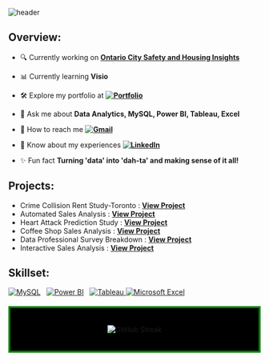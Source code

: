 ![header](https://github.com/user-attachments/assets/1fae40a1-84ef-482c-8bdd-de8dea8fb5f8)


<h2 align="left">Overview:</h2>

- 🔍 Currently working on **[Ontario City Safety and Housing Insights](https://github.com/nikhilps2008/Ontario-City-Safety-and-Housing-Insights.git)**

- 📊 Currently learning **Visio**

- 🛠️ Explore my portfolio at **[![Portfolio](https://img.shields.io/badge/Portfolio-%23000000.svg?style=for-the-badge&logo=firefox&logoColor=#FF7139)](https://nikhilps2008.github.io/)**

- 💬 Ask me about **Data Analytics, MySQL, Power BI, Tableau, Excel**

- 📧 How to reach me **[![Gmail](https://img.shields.io/badge/Gmail-D14836?style=for-the-badge&logo=gmail&logoColor=white)](nikhilps2008@gmail.com)**

- 🔗 Know about my experiences  **[![LinkedIn](https://img.shields.io/badge/linkedin-%230077B5.svg?style=for-the-badge&logo=linkedin&logoColor=white)](https://www.linkedin.com/in/nikhil-s-6426474a/)**

- ✨ Fun fact **Turning 'data' into 'dah-ta' and making sense of it all!**

<h2 align="left">Projects:</h2>

- Crime Collision Rent Study-Toronto : **[View Project](https://github.com/nikhilps2008/Crime_Rental_Affordability_Motor_Vehicle_Collisions_Study_Toronto/tree/main)**
- Automated Sales Analysis : **[View Project](https://github.com/nikhilps2008/Automated-Sales-Analysis-Using-Power-BI-and-Power-Query)**
- Heart Attack Prediction Study : **[View Project](https://github.com/nikhilps2008/Heart-Attack-Prediction-Study)**
- Coffee Shop Sales Analysis : **[View Project](https://github.com/nikhilps2008/Coffee-Shop-Sales-Analysis)**
- Data Professional Survey Breakdown : **[View Project](https://github.com/nikhilps2008/Data-Professional-Survey-Breakdown)**
- Interactive Sales Analysis : **[View Project](https://github.com/nikhilps2008/Interactive-Sales-Analysis)**
</p>

<h2 align="left">Skillset:</h2>

<p align="left">
  <a href="https://www.mysql.com/" target="_blank" rel="noreferrer"><img src="https://img.icons8.com/color/48/000000/mysql.png" alt="MySQL" title="MySQL"/></a>&nbsp;&nbsp;
  <a href="https://powerbi.microsoft.com/" target="_blank" rel="noreferrer"><img src="https://img.icons8.com/color/48/000000/power-bi.png" alt="Power BI" title="Power BI"/></a>&nbsp;&nbsp;
  <a href="https://www.tableau.com/" target="_blank" rel="noreferrer"><img src="https://img.icons8.com/color/48/000000/tableau-software.png" alt="Tableau" title="Tableau"/>
  <a href="https://www.microsoft.com/en-us/microsoft-365/excel" target="_blank" rel="noreferrer"><img src="https://img.icons8.com/color/48/000000/microsoft-excel-2019.png" alt="Microsoft Excel" title="Microsoft Excel"/></a>&nbsp;&nbsp;
  </a>
</p>

<div align="center" style="border: 4px solid green; padding: 20px; margin: 20px 0; background-color: black;">
  <p align="center">
    <img src="https://github-readme-streak-stats.herokuapp.com/?user=nikhilps2008&theme=black-ice&hide_border=true&background=000000&stroke=00FF00&ring=00FF00&fire=00FF00&currStreakLabel=00FF00" alt="GitHub Streak" />
  </p>
</div>

<!---
nikhilps2008/nikhilps2008 is a ✨ special ✨ repository because its `README.md` (this file) appears on your GitHub profile.
You can click the Preview link to take a look at your changes.
--->
